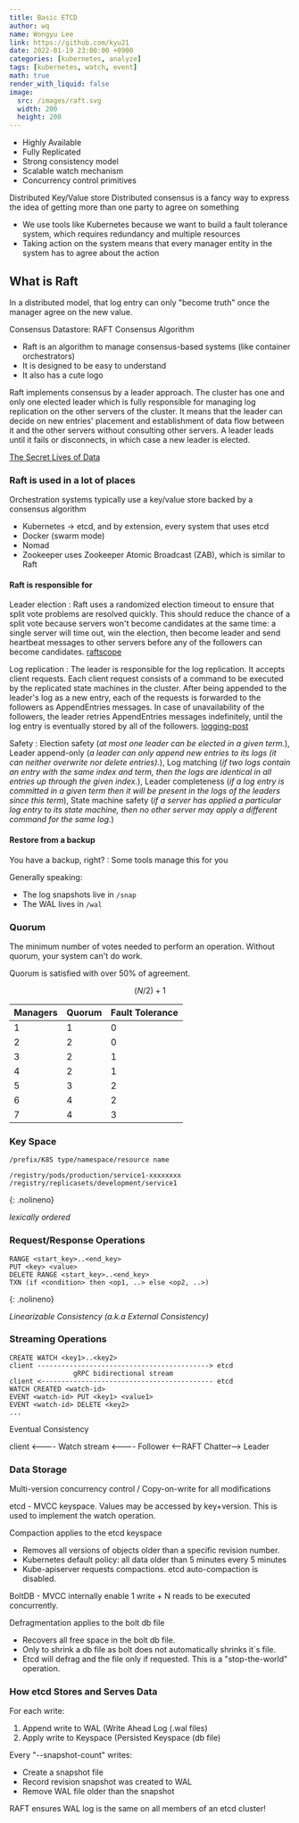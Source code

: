 ```yaml
---
title: Basic ETCD
author: wq
name: Wongyu Lee
link: https://github.com/kyu21
date: 2022-01-19 23:00:00 +0900
categories: [kubernetes, analyze]
tags: [kubernetes, watch, event]
math: true
render_with_liquid: false
image:
  src: /images/raft.svg
  width: 200
  height: 200
---
```


* Highly Available
* Fully Replicated
* Strong consistency model
* Scalable watch mechanism
* Concurrency control primitives

Distributed Key/Value store
Distributed consensus is a fancy way to express the idea of getting more than one party to agree on something

* We use tools like Kubernetes because we want to build a fault tolerance system, which requires redundancy and multiple resources
* Taking action on the system means that every manager entity in the system has to agree about the action

## What is Raft

In a distributed model, that log entry can only "become truth" once the manager agree on the new value.

Consensus Datastore: RAFT Consensus Algorithm

* Raft is an algorithm to manage consensus-based systems (like container orchestrators)
* It is designed to be easy to understand
* It also has a cute logo

Raft implements consensus by a leader approach.
The cluster has one and only one elected leader which is fully responsible for managing log replication on the other servers of the cluster.
It means that the leader can decide on new entries' placement and establishment of data flow between it and the other servers without consulting other servers.
A leader leads until it fails or disconnects, in which case a new leader is elected.

[The Secret Lives of Data](http://thesecretlivesofdata.com/raft/)

### Raft is used in a lot of places

Orchestration systems typically use a key/value store backed by a consensus algorithm

* Kubernetes -> etcd, and by extension, every system that uses etcd
* Docker (swarm mode)
* Nomad
* Zookeeper uses Zookeeper Atomic Broadcast (ZAB), which is similar to Raft

#### Raft is responsible for

Leader election
: Raft uses a randomized election timeout to ensure that split vote problems are resolved quickly.
This should reduce the chance of a split vote because servers won't become candidates at the same time: a single server will time out,
win the election, then become leader and send heartbeat messages to other servers before any of the followers can become candidates.
[raftscope](https://raft.github.io/raftscope/index.html)

Log replication
: The leader is responsible for the log replication.
It accepts client requests. Each client request consists of a command to be executed by the replicated state machines in the cluster.
After being appended to the leader's log as a new entry, each of the requests is forwarded to the followers as AppendEntries messages.
In case of unavailability of the followers, the leader retries AppendEntries messages indefinitely, until the log entry is eventually stored by all of the followers.
[logging-post](https://engineering.linkedin.com/distributed-systems/log-what-every-software-engineer-should-know-about-real-time-datas-unifying)

Safety
: Election safety (_at most one leader can be elected in a given term._),
Leader append-only (_a leader can only append new entries to its logs (it can neither overwrite nor delete entries)._),
Log matching (_if two logs contain an entry with the same index and term, then the logs are identical in all entries up through the given index._),
Leader completeness (_if a log entry is committed in a given term then it will be present in the logs of the leaders since this term_),
State machine safety (_if a server has applied a particular log entry to its state machine, then no other server may apply a different command for the same log._)

#### Restore from a backup

You have a backup, right? : Some tools manage this for you

Generally speaking:
* The log snapshots live in `/snap`
* The WAL lives in `/wal`

### Quorum

The minimum number of votes needed to perform an operation.
Without quorum, your system can't do work.

Quorum is satisfied with over 50% of agreement.

$$ (N/2) + 1 $$

| Managers | Quorum | Fault Tolerance |
|----------|--------|-----------------|
| 1        | 1      | 0               |
| 2        | 2      | 0               |
| 3        | 2      | 1               |
| 4        | 2      | 1               |
| 5        | 3      | 2               |
| 6        | 4      | 2               |
| 7        | 4      | 3               |

### Key Space

`/prefix/K8S type/namespace/resource name`

```shell
/registry/pods/production/service1-xxxxxxxx
/registry/replicasets/development/service1
```
{: .nolineno}

_lexically ordered_

### Request/Response Operations

```shell
RANGE <start_key>..<end_key>
PUT <key> <value>
DELETE RANGE <start_key>..<end_key>
TXN (if <condition> then <op1, ..> else <op2, ..>)
```
{: .nolineno}

_Linearizable Consistency (a.k.a External Consistency)_

### Streaming Operations

```shell
CREATE WATCH <key1>..<key2>
client -------------------------------------------> etcd
                gRPC bidirectional stream
client <------------------------------------------- etcd
WATCH CREATED <watch-id>
EVENT <watch-id> PUT <key1> <value1>
EVENT <watch-id> DELETE <key2>
...
```

Eventual Consistency

client <Cache>  <---- Watch stream <---- Follower <--RAFT Chatter--> Leader

### Data Storage

Multi-version concurrency control / Copy-on-write for all modifications

etcd - MVCC keyspace.
Values may be accessed by key+version.
This is used to implement the watch operation.

Compaction applies to the etcd keyspace

* Removes all versions of objects older than a specific revision number.
* Kubernetes default policy: all data older than 5 minutes every 5 minutes
* Kube-apiserver requests compactions. etcd auto-compaction is disabled.

BoltDB - MVCC internally enable 1 write + N reads to be executed concurrently.

Defragmentation applies to the bolt db file

* Recovers all free space in the bolt db file.
* Only to shrink a db file as bolt does not automatically shrinks it`s file.
* Etcd will defrag and the file only if requested. This is a "stop-the-world" operation.

### How etcd Stores and Serves Data

For each write:
1. Append write to WAL (Write Ahead Log (.wal files)
2. Apply write to Keyspace (Persisted Keyspace (db file)

Every "--snapshot-count" writes:
* Create a snapshot file
* Record revision snapshot was created to WAL
* Remove WAL file older than the snapshot

RAFT ensures WAL log is the same on all members of an etcd cluster!
